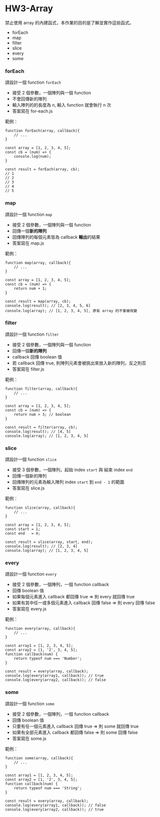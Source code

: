 # HW3-Array

禁止使用 array 的內建函式，本作業的目的是了解並實作這些函式。

- forEach
- map
- filter
- slice
- every
- some

### forEach

請設計一個 function `forEach`
- 接受 2 個參數，一個陣列與一個 function
- 不會回傳新的陣列
- 輸入陣列的的長度為 n, 輸入 function 就會執行 n 次
- 答案寫在 for-each.js

範例：

```javascript=
function forEach(array, callback){
    // ...
}

const array = [1, 2, 3, 4, 5];
const cb = (num) => {
    console.log(num);
}

const result = forEach(array, cb);
// 1
// 2
// 3
// 4
// 5
```

### map

請設計一個 function `map`
- 接受 2 個參數，一個陣列與一個 function
- 回傳一個**新的陣列**
- 回傳陣列的每個元素皆為 callback **輸出**的結果
- 答案寫在 map.js

範例：

```javascript=
function map(array, callback){
    // ...
}

const array = [1, 2, 3, 4, 5];
const cb = (num) => {
    return num + 1;
}

const result = map(array, cb);
console.log(result); // [2, 3, 4, 5, 6]
console.log(array); // [1, 2, 3, 4, 5], 原有 array 的不會被改變
```

### filter

請設計一個 function `filter`
- 接受 2 個參數，一個陣列與一個 function
- 回傳一個**新的陣列**
- callback 回傳 boolean 值
- 若 callback 回傳 true, 則陣列元素會被挑出來放入新的陣列，反之則否
- 答案寫在 filter.js

範例：

```javascript=
function filter(array, callback){
    // ...
}

const array = [1, 2, 3, 4, 5];
const cb = (num) => {
    return num > 3; // boolean
}

const result = filter(array, cb);
console.log(result); // [4, 5]
console.log(array); // [1, 2, 3, 4, 5]
```

### slice

請設計一個 function `slice`
- 接受 3 個參數，一個陣列，起始 index `start` 與 結束 index `end`
- 回傳一個新的陣列
- 回傳陣列的元素為輸入陣列 index `start` 到 `end - 1` 的範圍
- 答案寫在 slice.js

範例：

```javascript=
function slice(array, callback){
    // ...
}

const array = [1, 2, 3, 4, 5];
const start = 1;
const end   = 4;

const result = slice(array, start, end);
console.log(result); // [2, 3, 4]
console.log(array); // [1, 2, 3, 4, 5]
```

### every

請設計一個 function `every`
- 接受 2 個參數，一個陣列，一個 function callback
- 回傳 boolean 值
- 如果每個元素進入 callback 都回傳 true => 則 every 就回傳 true
- 如果有其中任一或多個元素進入 callback 回傳 false => 則 every 回傳 false
- 答案寫在 every.js

範例：

```javascript=
function every(array, callback){
    // ...
}

const array1 = [1, 2, 3, 4, 5];
const array2 = [1, '2', 3, 4, 5];
function callback(num) {
    return typeof num === 'Number';
}

const result = every(array, callback);
console.log(every(array1, callback)); // true
console.log(every(array2, callback)); // false
```

### some

請設計一個 function `some`
- 接受 2 個參數，一個陣列，一個 function callback
- 回傳 boolean 值
- 只要有任一個元素進入 callback 回傳 true => 則 some 就回傳 true
- 如果有全部元素進入 callback 都回傳 false => 則 some 回傳 false
- 答案寫在 some.js

範例：

```javascript=
function some(array, callback){
    // ...
}

const array1 = [1, 2, 3, 4, 5];
const array2 = [1, '2', 3, 4, 5];
function callback(num) {
    return typeof num === 'String';
}

const result = every(array, callback);
console.log(every(array1, callback)); // false
console.log(every(array2, callback)); // true
```
